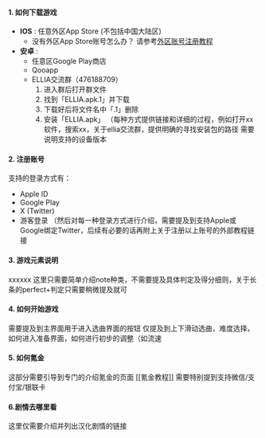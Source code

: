 #### 1. 如何下载游戏
- **IOS** : 任意外区App Store (不包括中国大陆区)
	- 没有外区App Store账号怎么办？
		请参考[外区账号注册教程](https://blog.csdn.net/GEFEICHEN/article/details/128261775?utm_medium=distribute.pc_relevant.none-task-blog-2~default~baidujs_baidulandingword~default-0-128261775-blog-130829955.235^v43^pc_blog_bottom_relevance_base3&spm=1001.2101.3001.4242.1&utm_relevant_index=3)
- **安卓** : 
	- 任意区Google Play商店
	- Qooapp
	- ELLIA交流群（476188709）
		1. 进入群后打开群文件
		2. 找到「ELLIA.apk.1」并下载
		3. 下载好后将文件名中「.1」删除
		4. 安装「ELLIA.apk」
（每种方式提供链接和详细的过程，例如打开xx软件，搜索xx，关于ellia交流群，提供明确的寻找安装包的路径
需要说明支持的设备版本

#### 2. 注册账号
支持的登录方式有：
- Apple ID
- Google Play
- X (Twitter)
- 游客登录
（然后对每一种登录方式进行介绍，需要提及到支持Apple或Google绑定Twitter，后续有必要的话再附上关于注册以上账号的外部教程链接

#### 3. 游戏元素说明
xxxxxx
这里只需要简单介绍note种类，不需要提及具体判定及得分细则，关于长条的perfect+判定只需要稍微提及就可
#### 4. 如何开始游戏
需要提及到主界面用于进入选曲界面的按钮
仅提及到上下滑动选曲，难度选择，如何进入准备界面，如何进行初步的调整（如流速

#### 5. 如何氪金
这部分需要引导到专门的介绍氪金的页面
[[氪金教程]]
需要特别提到支持微信/支付宝/银联卡

#### 6.剧情去哪里看
这里仅需要介绍并列出汉化剧情的链接
